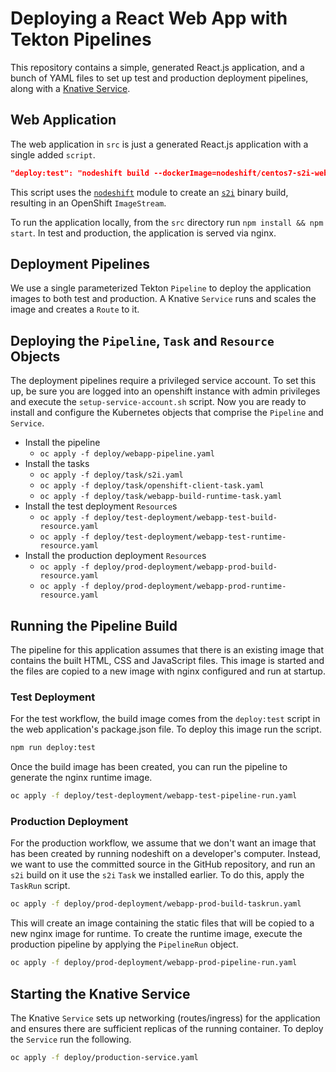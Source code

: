 # Deploying a React Web App with Tekton Pipelines

This repository contains a simple, generated React.js application,
and a bunch of YAML files to set up test and production deployment
pipelines, along with a [Knative Service](https://knative.dev/docs/serving/).

## Web Application

The web application in `src` is just a generated React.js application
with a single added `script`.

```json
"deploy:test": "nodeshift build --dockerImage=nodeshift/centos7-s2i-web-app --imageTag=10.x"
```

This script uses the [`nodeshift`](https://github.com/nodeshift/nodeshift) module
to create an [`s2i`](https://github.com/openshift/source-to-image) binary build,
resulting in an OpenShift `ImageStream`.

To run the application locally, from the `src` directory run `npm install && npm start`.
In test and production, the application is served via nginx.

## Deployment Pipelines

We use a single parameterized Tekton `Pipeline` to deploy the application images to
both test and production. A Knative `Service` runs and scales the image and creates
a `Route` to it.

## Deploying the `Pipeline`, `Task` and `Resource` Objects 

The deployment pipelines require a privileged service account. To set this up, be sure
you are logged into an openshift instance with admin privileges and execute the
`setup-service-account.sh` script. Now you are ready to install and configure the
Kubernetes objects that comprise the `Pipeline` and `Service`.

* Install the pipeline
    * `oc apply -f deploy/webapp-pipeline.yaml`
* Install the tasks
    * `oc apply -f deploy/task/s2i.yaml`
    * `oc apply -f deploy/task/openshift-client-task.yaml`
    * `oc apply -f deploy/task/webapp-build-runtime-task.yaml`
* Install the test deployment `Resource`s
    * `oc apply -f deploy/test-deployment/webapp-test-build-resource.yaml`
    * `oc apply -f deploy/test-deployment/webapp-test-runtime-resource.yaml`
* Install the production deployment `Resource`s
    * `oc apply -f deploy/prod-deployment/webapp-prod-build-resource.yaml`
    * `oc apply -f deploy/prod-deployment/webapp-prod-runtime-resource.yaml`

## Running the Pipeline Build

The pipeline for this application assumes that there is an existing image that
contains the built HTML, CSS and JavaScript files. This image is started and
the files are copied to a new image with nginx configured and run at startup. 

### Test Deployment

For the test workflow, the build image comes from the `deploy:test` script in
the web application's package.json file. To deploy this image run the script.

```sh
npm run deploy:test
```

Once the build image has been created, you can run the pipeline to generate
the nginx runtime image.

```sh
oc apply -f deploy/test-deployment/webapp-test-pipeline-run.yaml
```

### Production Deployment

For the production workflow, we assume that we don't want an image that has been
created by running nodeshift on a developer's computer. Instead, we want to use
the committed source in the GitHub repository, and run an `s2i` build on it use
the `s2i` `Task` we installed earlier. To do this, apply the `TaskRun` script.

```sh
oc apply -f deploy/prod-deployment/webapp-prod-build-taskrun.yaml
```

This will create an image containing the static files that will be copied to a
new nginx image for runtime. To create the runtime image, execute the production
pipeline by applying the `PipelineRun` object.

```sh
oc apply -f deploy/prod-deployment/webapp-prod-pipeline-run.yaml
```

## Starting the Knative Service

The Knative `Service` sets up networking (routes/ingress) for the application
and ensures there are sufficient replicas of the running container. To deploy
the `Service` run the following.

```sh
oc apply -f deploy/production-service.yaml
```
